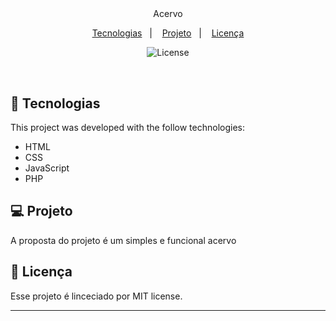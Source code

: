 <h1 align="center">  </h1>

<p align="center">
 <br/>
Acervo
</p>

<p align="center">
  <a href="#-tecnologias">Tecnologias</a>&nbsp;&nbsp;&nbsp;|&nbsp;&nbsp;&nbsp;
  <a href="#-projeto">Projeto</a>&nbsp;&nbsp;&nbsp;|&nbsp;&nbsp;&nbsp;
  <a href="#memo-licença">Licença</a>
</p>

<p align="center">
  <img alt="License" src="https://img.shields.io/static/v1?label=license&message=MIT&color=49AA26&labelColor=000000">
</p>

<br>


## 🚀 Tecnologias 

This project was developed with the follow technologies:

- HTML 
- CSS
- JavaScript
- PHP


## 💻 Projeto

A proposta do projeto é um  simples e funcional acervo



## :memo: Licença

Esse projeto é linceciado por MIT license.

---

